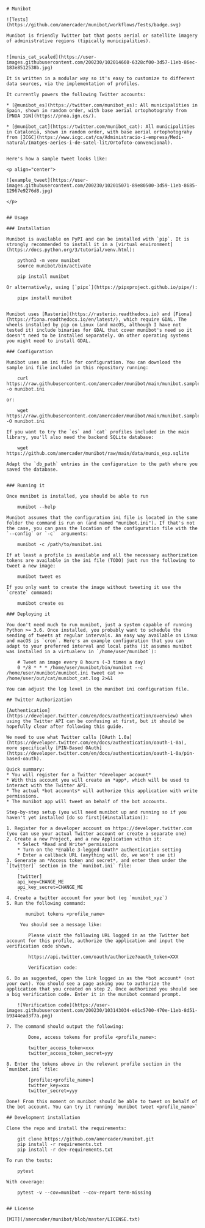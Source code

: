     # Munibot

    ![Tests](https://github.com/amercader/munibot/workflows/Tests/badge.svg)

    Munibot is friendly Twitter bot that posts aerial or satellite imagery of administrative regions (tipically municipalities).


    ![munis_cat_scaled](https://user-images.githubusercontent.com/200230/102014660-6328cf00-3d57-11eb-86ec-183e8512538b.jpg)

    It is written in a modular way so it's easy to customize to different data sources, via the implementation of profiles.

    It currently powers the following Twitter accounts:

    * [@munibot_es](https://twitter.com/munibot_es): All municipalities in Spain, shown in random order, with base aerial ortophotograhy from [PNOA IGN](https://pnoa.ign.es/).

    * [@munibot_cat](https://twitter.com/munibot_cat): All municipalities in Catalonia, shown in random order, with base aerial ortophotograhy from [ICGC](https://www.icgc.cat/ca/Administracio-i-empresa/Medi-natural/Imatges-aeries-i-de-satel-lit/Ortofoto-convencional).


    Here's how a sample tweet looks like:

    <p align="center">

    ![example_tweet](https://user-images.githubusercontent.com/200230/102015071-89e80500-3d59-11eb-8685-12967e9276d8.jpg)

    </p>


    ## Usage

    ### Installation

    Munibot is available on PyPI and can be installed with `pip`. It is strongly recommended to install it in a [virtual environment](https://docs.python.org/3/tutorial/venv.html):

        python3 -m venv munibot
        source munibot/bin/activate

        pip install munibot

    Or alternatively, using [`pipx`](https://pipxproject.github.io/pipx/):

        pipx install munibot


    Munibot uses [Rasterio](https://rasterio.readthedocs.io) and [Fiona](https://fiona.readthedocs.io/en/latest/), which require GDAL. The wheels installed by pip on Linux (and macOS, although I have not tested it) include binaries for GDAL that cover munibot's need so it doesn't need to be installed separately. On other operating systems you might need to install GDAL.

    ### Configuration

    Munibot uses an ini file for configuration. You can download the sample ini file included in this repository running:

        curl https://raw.githubusercontent.com/amercader/munibot/main/munibot.sample.ini -o munibot.ini

    or:

        wget https://raw.githubusercontent.com/amercader/munibot/main/munibot.sample.ini -O munibot.ini

    If you want to try the `es` and `cat` profiles included in the main library, you'll also need the backend SQLite database:

        wget https://github.com/amercader/munibot/raw/main/data/munis_esp.sqlite

    Adapt the `db_path` entries in the configuration to the path where you saved the database.


    ### Running it

    Once munibot is installed, you should be able to run

        munibot --help

    Munibot assumes that the configuration ini file is located in the same folder the command is run on (and named "munibot.ini"). If that's not the case, you can pass the location of the configuration file with the `--config` or `-c`  arguments:

        munibot -c /path/to/munibot.ini

    If at least a profile is available and all the necessary authorization tokens are available in the ini file (TODO) just run the following to tweet a new image:

        munibot tweet es

    If you only want to create the image without tweeting it use the `create` command:

        munibot create es

    ### Deploying it

    You don't need much to run munibot, just a system capable of running Python >= 3.6. Once installed, you probably want to schedule the sending of tweets at regular intervals. An easy way available on Linux and macOS is `cron`. Here's an example configuration that you can adapt to your preferred interval and local paths (it assumes munibot was installed in a virtualenv in `/home/user/munibot`):

        # Tweet an image every 8 hours (~3 times a day)
        0 */8 * * * /home/user/munibot/bin/munibot --c /home/user/munibot/munibot.ini tweet cat >> /home/user/out/cat/munibot_cat.log 2>&1

    You can adjust the log level in the munibot ini configuration file.

    ## Twitter Authorization

    [Authentication](https://developer.twitter.com/en/docs/authentication/overview) when using the Twitter API can be confusing at first, but it should be hopefully clear after following this guide.

    We need to use what Twitter calls [OAuth 1.0a](https://developer.twitter.com/en/docs/authentication/oauth-1-0a), more specifically [PIN-Based OAuth](https://developer.twitter.com/en/docs/authentication/oauth-1-0a/pin-based-oauth). 

    Quick summary:
    * You will register for a Twitter *developer account*
    * With this account you will create an *app*, which will be used to interact with the Twitter API. 
    * The actual *bot accounts* will authorize this application with write permissions.
    * The munibot app will tweet on behalf of the bot accounts.

    Step-by-step setup (you will need munibot up and running so if you haven't yet installed [do so first](#installation)):

    1. Register for a developer account on https://developer.twitter.com (you can use your actual Twitter account or create a separate one)
    2. Create a new Project, and a new Application within it:
        * Select *Read and Write* permissions
        * Turn on the *Enable 3-legged OAuth* authentication setting
        * Enter a callback URL (anything will do, we won't use it)
    3. Generate an *Access token and secret*, and enter them under the `[twitter]` section in the `munibot.ini` file:
        ```
        [twitter]
        api_key=CHANGE_ME
        api_key_secret=CHANGE_ME
        ```
    4. Create a twitter account for your bot (eg `munibot_xyz`)
    5. Run the following command:

           munibot tokens <profile_name>

         You should see a message like:

            Please visit the following URL logged in as the Twitter bot account for this profile, authorize the application and input the verification code shown.

            https://api.twitter.com/oauth/authorize?oauth_token=XXX

            Verification code:

    6. Do as suggested, open the link logged in as the *bot account* (not your own). You should see a page asking you to authorize the application that you created on step 2. Once authorized you should see a big verification code. Enter it in the munibot command prompt.

        ![Verification code](https://user-images.githubusercontent.com/200230/103143034-e01c5700-470e-11eb-8d51-b9344ead3f7a.png)

    7. The command should output the following:

            Done, access tokens for profile <profile_name>:

            twitter_access_token=xxx
            twitter_access_token_secret=yyy

    8. Enter the tokens above in the relevant profile section in the `munibot.ini` file:

            [profile:<profile_name>]
            twitter_key=xxx
            twitter_secret=yyy

    Done! From this moment on munibot should be able to tweet on behalf of the bot account. You can try it running `munibot tweet <profile_name>`

    ## Development installation

    Clone the repo and install the requirements:

        git clone https://github.com/amercader/munibot.git
        pip install -r requirements.txt
        pip install -r dev-requirements.txt

    To run the tests:

        pytest

    With coverage:

        pytest -v --cov=munibot --cov-report term-missing


    ## License

    [MIT](/amercader/munibot/blob/master/LICENSE.txt)
